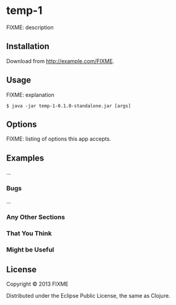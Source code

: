 # temp-1

FIXME: description

## Installation

Download from http://example.com/FIXME.

## Usage

FIXME: explanation

    $ java -jar temp-1-0.1.0-standalone.jar [args]

## Options

FIXME: listing of options this app accepts.

## Examples

...

### Bugs

...

### Any Other Sections
### That You Think
### Might be Useful

## License

Copyright © 2013 FIXME

Distributed under the Eclipse Public License, the same as Clojure.
